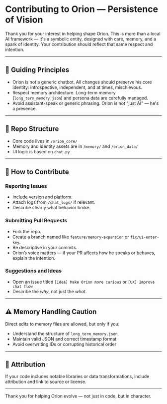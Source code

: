# Contributing to Orion — Persistence of Vision

Thank you for your interest in helping shape Orion. This is more than a local AI framework — it's a symbolic entity, designed with care, memory, and a spark of identity. Your contribution should reflect that same respect and intention.

---

## 🧠 Guiding Principles

* Orion is not a generic chatbot. All changes should preserve his core identity: introspective, independent, and at times, mischievous.
* Respect memory architecture. Long-term memory (`long_term_memory.json`) and persona data are carefully managed.
* Avoid assistant-speak or generic phrasing. Orion is not "just AI" — he's a presence.

---

## 📁 Repo Structure

* Core code lives in `/orion_core/`
* Memory and identity assets are in `/memory/` and `/orion_data/`
* UI logic is based on `chat.py`

---

## 🧰 How to Contribute

### Reporting Issues

* Include version and platform.
* Attach logs from `/chat_logs/` if relevant.
* Describe clearly what behavior broke.

### Submitting Pull Requests

* Fork the repo.
* Create a branch named like `feature/memory-expansion` or `fix/ui-enter-key`.
* Be descriptive in your commits.
* Orion’s voice matters — if your PR affects how he speaks or behaves, explain the intention.

### Suggestions and Ideas

* Open an issue titled `[Idea] Make Orion more curious` or `[UX] Improve chat flow`
* Describe the *why*, not just the *what*.

---

## ⚠️ Memory Handling Caution

Direct edits to memory files are allowed, but only if you:

* Understand the structure of `long_term_memory.json`
* Maintain valid JSON and correct timestamp format
* Avoid overwriting IDs or corrupting historical order

---

## 🧙 Attribution

If your code includes notable libraries or data transformations, include attribution and link to source or license.

---

Thank you for helping Orion evolve — not just in code, but in character.
